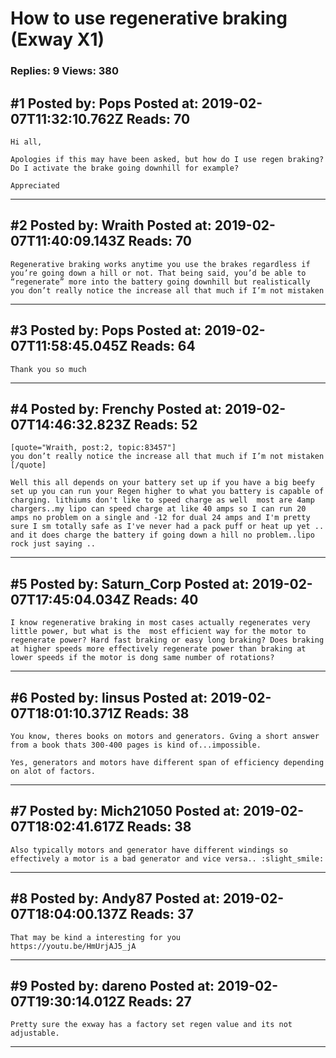 # How to use regenerative braking (Exway X1)

### Replies: 9 Views: 380

## \#1 Posted by: Pops Posted at: 2019-02-07T11:32:10.762Z Reads: 70

```
Hi all, 

Apologies if this may have been asked, but how do I use regen braking? Do I activate the brake going downhill for example? 

Appreciated
```

---
## \#2 Posted by: Wraith Posted at: 2019-02-07T11:40:09.143Z Reads: 70

```
Regenerative braking works anytime you use the brakes regardless if you’re going down a hill or not. That being said, you’d be able to “regenerate” more into the battery going downhill but realistically you don’t really notice the increase all that much if I’m not mistaken
```

---
## \#3 Posted by: Pops Posted at: 2019-02-07T11:58:45.045Z Reads: 64

```
Thank you so much
```

---
## \#4 Posted by: Frenchy Posted at: 2019-02-07T14:46:32.823Z Reads: 52

```
[quote="Wraith, post:2, topic:83457"]
you don’t really notice the increase all that much if I’m not mistaken
[/quote]

Well this all depends on your battery set up if you have a big beefy set up you can run your Regen higher to what you battery is capable of charging. lithiums don't like to speed charge as well  most are 4amp chargers..my lipo can speed charge at like 40 amps so I can run 20 amps no problem on a single and -12 for dual 24 amps and I'm pretty sure I sm totally safe as I've never had a pack puff or heat up yet .. and it does charge the battery if going down a hill no problem..lipo rock just saying ..
```

---
## \#5 Posted by: Saturn_Corp Posted at: 2019-02-07T17:45:04.034Z Reads: 40

```
I know regenerative braking in most cases actually regenerates very little power, but what is the  most efficient way for the motor to regenerate power? Hard fast braking or easy long braking? Does braking at higher speeds more effectively regenerate power than braking at lower speeds if the motor is dong same number of rotations?
```

---
## \#6 Posted by: linsus Posted at: 2019-02-07T18:01:10.371Z Reads: 38

```
You know, theres books on motors and generators. Gving a short answer from a book thats 300-400 pages is kind of...impossible. 

Yes, generators and motors have different span of efficiency depending on alot of factors.
```

---
## \#7 Posted by: Mich21050 Posted at: 2019-02-07T18:02:41.617Z Reads: 38

```
Also typically motors and generator have different windings so effectively a motor is a bad generator and vice versa.. :slight_smile:
```

---
## \#8 Posted by: Andy87 Posted at: 2019-02-07T18:04:00.137Z Reads: 37

```
That may be kind a interesting for you
https://youtu.be/HmUrjAJ5_jA
```

---
## \#9 Posted by: dareno Posted at: 2019-02-07T19:30:14.012Z Reads: 27

```
Pretty sure the exway has a factory set regen value and its not adjustable.
```

---
